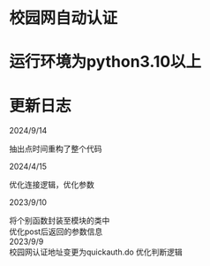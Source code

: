 # 校园网自动认证
# 运行环境为python3.10以上
# 更新日志
2024/9/14

抽出点时间重构了整个代码

2024/4/15

优化连接逻辑，优化参数

2023/9/10  

将个别函数封装至模块的类中  
优化post后返回的参数信息  
2023/9/9  
校园网认证地址变更为quickauth.do
优化判断逻辑
